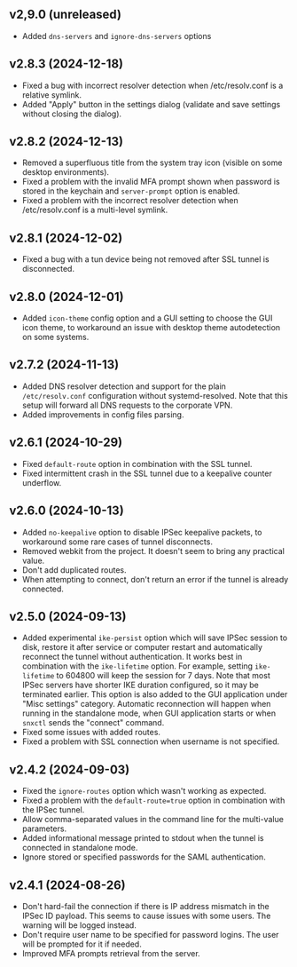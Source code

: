 ## v2,9.0 (unreleased)
- Added `dns-servers` and `ignore-dns-servers` options

## v2.8.3 (2024-12-18)
- Fixed a bug with incorrect resolver detection when /etc/resolv.conf is a relative symlink.
- Added "Apply" button in the settings dialog (validate and save settings without closing the dialog).

## v2.8.2 (2024-12-13)
- Removed a superfluous title from the system tray icon (visible on some desktop environments).
- Fixed a problem with the invalid MFA prompt shown when password is stored in the keychain and `server-prompt` option is enabled.
- Fixed a problem with the incorrect resolver detection when /etc/resolv.conf is a multi-level symlink.

## v2.8.1 (2024-12-02)
- Fixed a bug with a tun device being not removed after SSL tunnel is disconnected.

## v2.8.0 (2024-12-01)
- Added `icon-theme` config option and a GUI setting to choose the GUI icon theme, to workaround an issue with desktop theme autodetection on some systems.

## v2.7.2 (2024-11-13)
- Added DNS resolver detection and support for the plain `/etc/resolv.conf` configuration without systemd-resolved. Note that this setup will forward all DNS requests to the corporate VPN.
- Added improvements in config files parsing.

## v2.6.1 (2024-10-29)
- Fixed `default-route` option in combination with the SSL tunnel.
- Fixed intermittent crash in the SSL tunnel due to a keepalive counter underflow.

## v2.6.0 (2024-10-13)
- Added `no-keepalive` option to disable IPSec keepalive packets, to workaround some rare cases of tunnel disconnects.
- Removed webkit from the project. It doesn't seem to bring any practical value.
- Don't add duplicated routes.
- When attempting to connect, don't return an error if the tunnel is already connected.

## v2.5.0 (2024-09-13)
- Added experimental `ike-persist` option which will save IPSec session to disk, restore it after service or computer restart and automatically reconnect the tunnel without authentication. It works best in combination with the `ike-lifetime` option. For example, setting `ike-lifetime` to 604800 will keep the session for 7 days. Note that most IPSec servers have shorter IKE duration configured, so it may be terminated earlier. This option is also added to the GUI application under "Misc settings" category. Automatic reconnection will happen when running in the standalone mode, when GUI application starts or when `snxctl` sends the "connect" command.
- Fixed some issues with added routes.
- Fixed a problem with SSL connection when username is not specified.

## v2.4.2 (2024-09-03)
- Fixed the `ignore-routes` option which wasn't working as expected.
- Fixed a problem with the `default-route=true` option in combination with the IPSec tunnel.
- Allow comma-separated values in the command line for the multi-value parameters.
- Added informational message printed to stdout when the tunnel is connected in standalone mode.
- Ignore stored or specified passwords for the SAML authentication.

## v2.4.1 (2024-08-26)
- Don't hard-fail the connection if there is IP address mismatch in the IPSec ID payload. This seems to cause issues with some users. The warning will be logged instead.
- Don't require user name to be specified for password logins. The user will be prompted for it if needed.
- Improved MFA prompts retrieval from the server.
